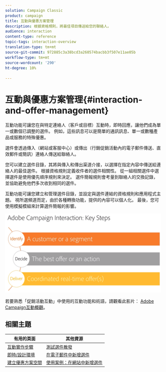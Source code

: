 ```yaml
---
solution: Campaign Classic
product: campaign
title: 互動與優惠方案管理
description: 根據資格規則，將最佳項目傳送給您的聯絡人。
audience: interaction
content-type: reference
topic-tags: interaction-overview
translation-type: tm+mt
source-git-commit: 972885c3a38bcd3a260574bacbb3f507e11ae05b
workflow-type: tm+mt
source-wordcount: '290'
ht-degree: 10%

---
```



# 互動與優惠方案管理{#interaction-and-offer-management}

互動功能可讓您在與特定連絡人（客戶或目標）互動時，即時回應，讓他們成為單一或數個已調整的選件。 例如，這些訊息可以是簡單的通訊訊息、單一或數種產品或服務的特殊優惠。

選件會透過傳入（網站或客服中心）或傳出（行銷促銷活動內的電子郵件傳送、直效郵件或簡訊）連絡人傳送給聯絡人。

您可以建立選件目錄，其將與傳入和傳出渠道介接，以選擇在指定內容中傳送給連絡人的最佳選件。 根據資格規則定義收件者的選件相關性。 從一組相關選件中選擇選件是使用優先順序規則來決定。 選件簡報規則會考量到聯絡人的交換記錄，並協助避免他們多次收到相同的選件。

互動功能可讓您建立和管理選件目錄，並設定與選件連結的資格規則和應用程式主題。 視所選頻道而定，由於各種轉換功能，提供的內容可以個人化。 最後，您可使用模擬模組來計算選件簡報的影響。

![](assets/Offermgt2.png)

若要熟悉「促銷活動互動」中使用的互動功能和術語，請觀看此影片： [Adobe Campaign互動概觀](https://helpx.adobe.com/campaign/classic/how-to/acs-overview.html?playlist=/ccx/v1/collection/product/campaign/classic/segment/digital-marketers/explevel/intermediate/applaunch/get-started/collection.ccx.js&amp;ref=helpx.adobe.com)。

## 相關主題

| 有用的頁面 | 其他資源 |
|---|---|
| [互動實作步驟](../../interaction/using/implementation-steps.md) | [測試選件散發](../../interaction/using/about-offers-simulation.md) |
| [即時/設計環境](../../interaction/using/live-design-environments.md) | [在電子郵件中新增選件](../../interaction/using/integrating-an-offer-via-the-wizard.md) |
| [建立優惠方案空間](../../interaction/using/creating-offer-spaces.md) | [使用案例：在網站中新增選件](../../interaction/using/offers-on-an-inbound-channel.md) |